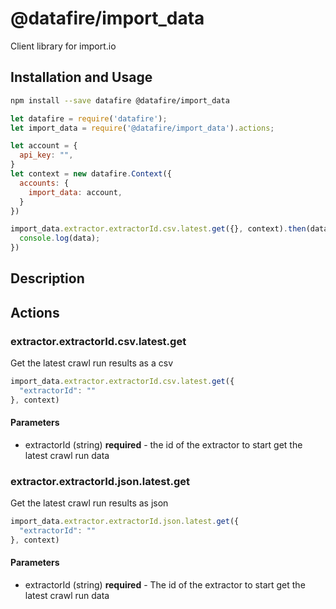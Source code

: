 # @datafire/import_data

Client library for import.io

## Installation and Usage
```bash
npm install --save datafire @datafire/import_data
```

```js
let datafire = require('datafire');
let import_data = require('@datafire/import_data').actions;

let account = {
  api_key: "",
}
let context = new datafire.Context({
  accounts: {
    import_data: account,
  }
})

import_data.extractor.extractorId.csv.latest.get({}, context).then(data => {
  console.log(data);
})
```

## Description


## Actions
### extractor.extractorId.csv.latest.get
Get the latest crawl run results as a csv


```js
import_data.extractor.extractorId.csv.latest.get({
  "extractorId": ""
}, context)
```

#### Parameters
* extractorId (string) **required** - the id of the extractor to start get the latest crawl run data

### extractor.extractorId.json.latest.get
Get the latest crawl run results as json


```js
import_data.extractor.extractorId.json.latest.get({
  "extractorId": ""
}, context)
```

#### Parameters
* extractorId (string) **required** - The id of the extractor to start get the latest crawl run data

